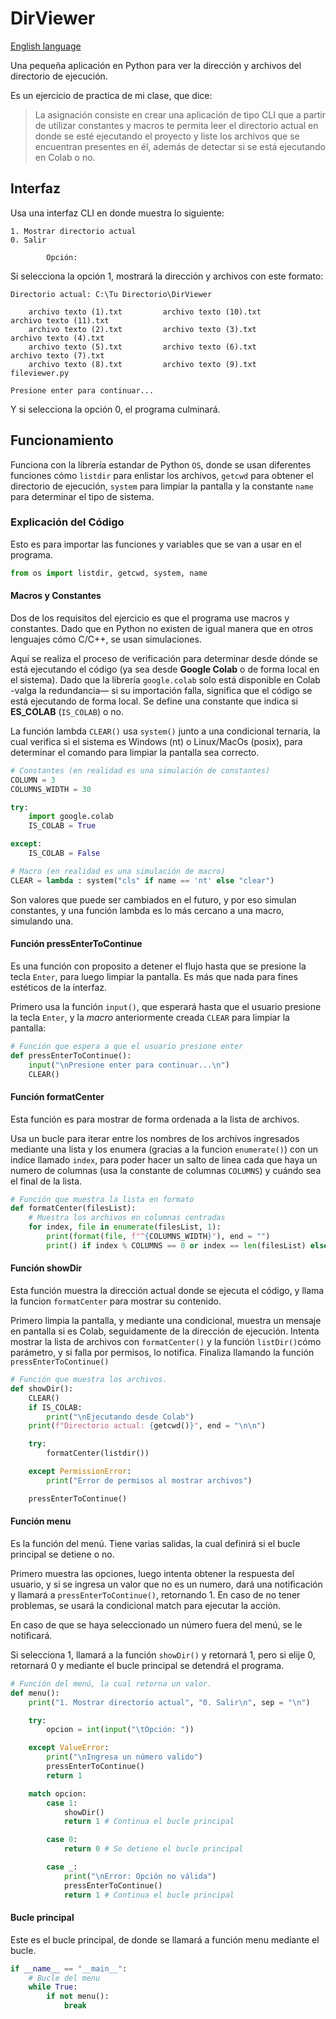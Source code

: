 # DirViewer

[English language](./README-ENG.md)

Una pequeña aplicación en Python para ver la dirección y archivos del directorio de ejecución.

Es un ejercicio de practica de mi clase, que dice:

> La asignación consiste en crear una aplicación de tipo CLI que a partir de utilizar constantes y macros te permita leer el directorio actual en donde se esté ejecutando el proyecto y liste los archivos que se encuentran presentes en él, además de detectar si se está ejecutando en Colab o no.

## Interfaz

Usa una interfaz CLI en donde muestra lo siguiente:
```shell
1. Mostrar directorio actual
0. Salir

        Opción:
```

Si selecciona la opción 1, mostrará la dirección y archivos con este formato:
```shell
Directorio actual: C:\Tu Directorio\DirViewer

    archivo texto (1).txt         archivo texto (10).txt        archivo texto (11).txt
    archivo texto (2).txt         archivo texto (3).txt         archivo texto (4).txt
    archivo texto (5).txt         archivo texto (6).txt         archivo texto (7).txt
    archivo texto (8).txt         archivo texto (9).txt             fileviewer.py

Presione enter para continuar...
```

Y si selecciona la opción 0, el programa culminará.

## Funcionamiento

Funciona con la librería estandar de Python `OS`, donde se usan diferentes funciones cómo `listdir` para enlistar los archivos, `getcwd` para obtener el directorio de ejecución, `system` para limpiar la pantalla y la constante `name` para determinar el tipo de sistema.

### Explicación del Código

Esto es para importar las funciones y variables que se van a usar en el programa.
```python
from os import listdir, getcwd, system, name
```
#### Macros y Constantes

Dos de los requisitos del ejercicio es que el programa use macros y constantes. Dado que en Python no existen de igual manera que en otros lenguajes cómo C/C++, se usan simulaciones.

Aquí se realiza el proceso de verificación para determinar desde dónde se está ejecutando el código (ya sea desde **Google Colab** o de forma local en el sistema). Dado que la librería `google.colab` solo está disponible en Colab -valga la redundancia— si su importación falla, significa que el código se está ejecutando de forma local. Se define una constante que indica si **ES_COLAB** (`IS_COLAB`) o no.

La función lambda `CLEAR()` usa `system()` junto a una condicional ternaria, la cual verifica si el sistema es Windows (nt) o Linux/MacOs (posix), para determinar el comando para limpiar la pantalla sea correcto.
```python
# Constantes (en realidad es una simulación de constantes)
COLUMN = 3
COLUMNS_WIDTH = 30

try:
	import google.colab
	IS_COLAB = True

except:
	IS_COLAB = False

# Macro (en realidad es una simulación de macro)
CLEAR = lambda : system("cls" if name == 'nt' else "clear")
```

Son valores que puede ser cambiados en el futuro, y por eso simulan constantes, y una función lambda es lo más cercano a una macro, simulando una.

#### Función pressEnterToContinue

Es una función con proposito a detener el flujo hasta que se presione la tecla `Enter`, para luego limpiar la pantalla. Es más que nada para fines estéticos de la interfaz.

Primero usa la función `input()`, que esperará hasta que el usuario presione la tecla `Enter`, y la *macro* anteriormente creada `CLEAR` para limpiar la pantalla:
```python
# Función que espera a que el usuario presione enter
def pressEnterToContinue():
	input("\nPresione enter para continuar...\n")
	CLEAR()
```

#### Función formatCenter

Esta función es para mostrar de forma ordenada a la lista de archivos.

Usa un bucle para iterar entre los nombres de los archivos ingresados mediante una lista y los enumera (gracias a la funcion `enumerate()`) con un indice llamado `index`, para poder hacer un salto de linea cada que haya un numero de columnas (usa la constante de columnas `COLUMNS`) y cuándo sea el final de la lista.
```python
# Función que muestra la lista en formato
def formatCenter(filesList):
    # Muestra los archivos en columnas centradas
    for index, file in enumerate(filesList, 1):
        print(format(file, f"^{COLUMNS_WIDTH}"), end = "")
        print() if index % COLUMNS == 0 or index == len(filesList) else None
```

#### Función showDir

Esta función muestra la dirección actual donde se ejecuta el código, y llama la funcion `formatCenter` para mostrar su contenido.

Primero limpia la pantalla, y mediante una condicional, muestra un mensaje en pantalla si es Colab, seguidamente de la dirección de ejecución. Intenta mostrar la lista de archivos con `formatCenter()` y la función `listDir()`cómo parámetro, y si falla por permisos, lo notifica. Finaliza llamando la función `pressEnterToContinue()`

```python
# Función que muestra los archivos.
def showDir():
	CLEAR()
	if IS_COLAB:
		print("\nEjecutando desde Colab")
	print(f"Directorio actual: {getcwd()}", end = "\n\n")

	try:
		formatCenter(listdir())

	except PermissionError:
		print("Error de permisos al mostrar archivos")

	pressEnterToContinue()
```

#### Función menu

Es la función del menú. Tiene varias salidas, la cual definirá si el bucle principal se detiene o no.

Primero muestra las opciones, luego intenta obtener la respuesta del usuario, y si se ingresa un valor que no es un numero, dará una notificación y llamará a `pressEnterToContinue()`, retornando 1. En caso de no tener problemas, se usará la condicional match para ejecutar la acción. 

En caso de que se haya seleccionado un número fuera del menú, se le notificará.

Si selecciona 1, llamará a la función `showDir()` y retornará 1, pero si elije 0, retornará 0 y mediante el bucle principal se detendrá el programa.
```python
# Función del menú, la cual retorna un valor.
def menu():
	print("1. Mostrar directorio actual", "0. Salir\n", sep = "\n")

	try:
		opcion = int(input("\tOpción: "))

	except ValueError:
		print("\nIngresa un número valido")
		pressEnterToContinue()
		return 1

	match opcion:
		case 1:
			showDir()
			return 1 # Continua el bucle principal

		case 0:
			return 0 # Se detiene el bucle principal

		case _:
			print("\nError: Opción no válida")
			pressEnterToContinue()
			return 1 # Continua el bucle principal
```
#### Bucle principal
Este es el bucle principal, de donde se llamará a función menu mediante el bucle.
```python
if __name__ == "__main__":
	# Bucle del menu
	while True:
		if not menu():
			break
```

